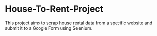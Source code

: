 # House-To-Rent-Project
This project aims to scrap house rental data from a specific website and submit it to a Google Form using Selenium.
